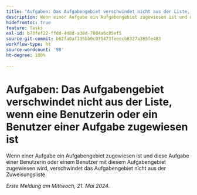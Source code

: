 ```yaml
---
title: "Aufgaben: Das Aufgabengebiet verschwindet nicht aus der Liste, wenn eine Benutzerin oder ein Benutzer einer Aufgabe zugewiesen ist"
description: Wenn einer Aufgabe ein Aufgabengebiet zugewiesen ist und diese Aufgabe einer Benutzerin oder einem Benutzer mit diesem Aufgabengebiet zugewiesen wird, verschwindet das Aufgabengebiet nicht aus der Zuweisungsliste.
hidefromtoc: true
feature: Tasks
exl-id: b73fef22-ffdd-4d8d-a30d-7804a6c85ef5
source-git-commit: b62fa0af335bb0c075473feeecb8327a365fe483
workflow-type: ht
source-wordcount: '98'
ht-degree: 100%

---
```


# Aufgaben: Das Aufgabengebiet verschwindet nicht aus der Liste, wenn eine Benutzerin oder ein Benutzer einer Aufgabe zugewiesen ist

Wenn einer Aufgabe ein Aufgabengebiet zugewiesen ist und diese Aufgabe einer Benutzerin oder einem Benutzer mit diesem Aufgabengebiet zugewiesen wird, verschwindet das Aufgabengebiet nicht aus der Zuweisungsliste.

_Erste Meldung am Mittwoch, 21. Mai 2024._
